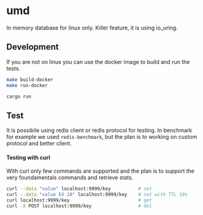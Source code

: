 # umd

In memory database for linux only. Killer feature, it is using io_uring.

## Development

If you are not on linux you can use the docker image to build and run the tests.

```zsh
make build-docker
make run-docker
```

```zsh
cargo run
```

## Test

It is possibile using redis client or redis protocol for testing.
In benchmark for example we used `redis-benchmark`, but the plan is to working on custom protocol and better client.

#### Testing with curl

With curl only few commands are supported and the plan is to support the very foundamentals commands and retrieve stats.

```zsh
curl --data "value" localhost:9999/key          # set
curl --data "value EX 10" localhost:9999/key    # set with TTL 10s
curl localhost:9999/key                         # get
curl -X POST localhost:9999/key                 # del
```
